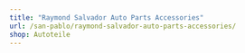 ```yaml
---
title: "Raymond Salvador Auto Parts Accessories"
url: /san-pablo/raymond-salvador-auto-parts-accessories/
shop: Autoteile
---
```


